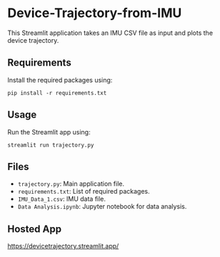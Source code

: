 # Device-Trajectory-from-IMU
This Streamlit application takes an IMU CSV file as input and plots the device trajectory.
## Requirements
Install the required packages using:

`pip install -r requirements.txt`

## Usage
Run the Streamlit app using: 

`streamlit run trajectory.py`

## Files

  - `trajectory.py`: Main application file.
  - `requirements.txt`: List of required packages.
  - `IMU_Data_1.csv`: IMU data file.
  - `Data Analysis.ipynb`: Jupyter notebook for data analysis.

## Hosted App
https://devicetrajectory.streamlit.app/
